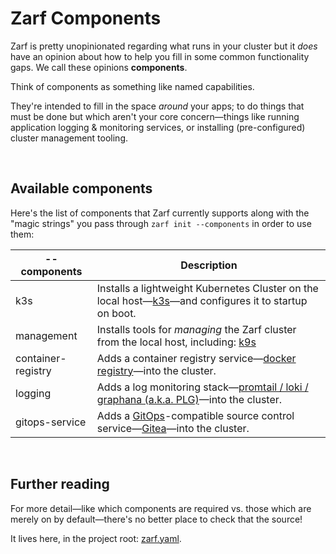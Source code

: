 # Zarf Components

Zarf is pretty unopinionated regarding what runs in your cluster but it _does_ have an opinion about how to help you fill in some common functionality gaps. We call these opinions **components**.

Think of components as something like named capabilities.

They're intended to fill in the space _around_ your apps; to do things that must be done but which aren't your core concern&mdash;things like running application logging & monitoring services, or installing (pre-configured) cluster management tooling.

&nbsp;


## Available components

Here's the list of components that Zarf currently supports along with the "magic strings" you pass through `zarf init --components` in order to use them:

|--components       |Description|
|---                |---|
|k3s                |Installs a lightweight Kubernetes Cluster on the local host&mdash;[k3s](https://k3s.io/)&mdash;and configures it to startup on boot.|
|management         |Installs tools for _managing_ the Zarf cluster from the local host, including: [k9s](https://k9scli.io/)|
|container-registry |Adds a container registry service&mdash;[docker registry](https://docs.docker.com/registry/)&mdash;into the cluster.|
|logging            |Adds a log monitoring stack&mdash;[promtail / loki / graphana (a.k.a. PLG)](https://github.com/grafana/loki)&mdash;into the cluster.|
|gitops-service     |Adds a [GitOps](https://www.cloudbees.com/gitops/what-is-gitops)-compatible source control service&mdash;[Gitea](https://gitea.io/en-us/)&mdash;into the cluster.|

&nbsp;

## Further reading

For more detail&mdash;like which components are required vs. those which are merely on by default&mdash;there's no better place to check that the source!

It lives here, in the project root: [zarf.yaml](../zarf.yaml).